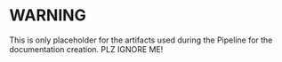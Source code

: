 # WARNING

This is only placeholder for the artifacts used during the Pipeline for the documentation creation. PLZ IGNORE ME!
